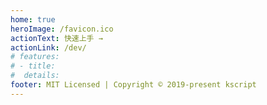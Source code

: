 ```yaml
---
home: true
heroImage: /favicon.ico
actionText: 快速上手 →
actionLink: /dev/
# features:
# - title: 
#  details: 
footer: MIT Licensed | Copyright © 2019-present kscript
---
```

